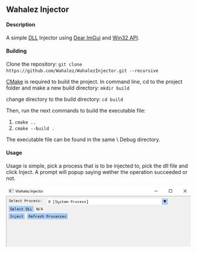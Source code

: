 ## Wahalez Injector

#### Description
A simple [DLL](https://en.wikipedia.org/wiki/Dynamic-link_library "DLL") Injector using [Dear ImGui](https://github.com/ocornut/imgui "Dear ImGui") and [Win32 API](https://learn.microsoft.com/en-us/windows/win32/ "Win32 API").

#### Building
Clone the repository:
`git clone https://github.com/Wahalez/WahalezInjector.git --recursive`

[CMake](https://cmake.org/ "CMake") is required to build the project. 
In command line,  cd to the project folder and make a new build directory: 
`mkdir build`

change directory to the build directory:
`cd build`

Then, run the next commands to build the executable file: 
1. `cmake ..`
2. `cmake --build .`

The executable file can be found in the same \ Debug directory. 

#### Usage
Usage is simple, pick a process that is to be injected to, pick the dll file and click Inject. 
A prompt will popup saying wether the operation succeeded or not.

![Screenshot](./images/1.PNG)